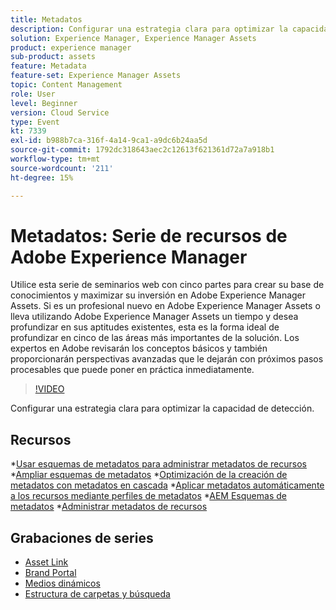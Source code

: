 ```yaml
---
title: Metadatos
description: Configurar una estrategia clara para optimizar la capacidad de detección
solution: Experience Manager, Experience Manager Assets
product: experience manager
sub-product: assets
feature: Metadata
feature-set: Experience Manager Assets
topic: Content Management
role: User
level: Beginner
version: Cloud Service
type: Event
kt: 7339
exl-id: b988b7ca-316f-4a14-9ca1-a9dc6b24aa5d
source-git-commit: 1792dc318643aec2c12613f621361d72a7a918b1
workflow-type: tm+mt
source-wordcount: '211'
ht-degree: 15%

---
```


# Metadatos: Serie de recursos de Adobe Experience Manager

Utilice esta serie de seminarios web con cinco partes para crear su base de conocimientos y maximizar su inversión en Adobe Experience Manager Assets. Si es un profesional nuevo en Adobe Experience Manager Assets o lleva utilizando Adobe Experience Manager Assets un tiempo y desea profundizar en sus aptitudes existentes, esta es la forma ideal de profundizar en cinco de las áreas más importantes de la solución. Los expertos en Adobe revisarán los conceptos básicos y también proporcionarán perspectivas avanzadas que le dejarán con próximos pasos procesables que puede poner en práctica inmediatamente.

>[!VIDEO](https://video.tv.adobe.com/v/332134/?quality=12&learn=on&hidetitle=true)

Configurar una estrategia clara para optimizar la capacidad de detección.

## Recursos

*[Usar esquemas de metadatos para administrar metadatos de recursos](https://experienceleague.adobe.com/docs/experience-manager-learn/assets/authoring/metadata.html)
*[Ampliar esquemas de metadatos](https://experienceleague.adobe.com/docs/experience-manager-learn/assets/configuring/metadata-schemas.html?lang=es)
*[Optimización de la creación de metadatos con metadatos en cascada](https://experienceleague.adobe.com/docs/experience-manager-learn/assets/metadata/cascade-metadata-feature-video-use.html?lang=es)
*[Aplicar metadatos automáticamente a los recursos mediante perfiles de metadatos](https://experienceleague.adobe.com/docs/experience-manager-learn/assets/configuring/metadata-profiles.html?lang=es)
*[AEM Esquemas de metadatos](https://experienceleague.adobe.com/docs/experience-manager-65/assets/administer/metadata-schemas.html?lang=en#administer)
*[Administrar metadatos de recursos](https://experienceleague.adobe.com/docs/experience-manager-65/assets/using/metadata.html?lang=en#RegisteringacustomnamespacewithinAEM)

## Grabaciones de series

* [Asset Link](asset-link.md)
* [Brand Portal](brand-portal.md)
* [Medios dinámicos](dynamic-media.md)
* [Estructura de carpetas y búsqueda](folder-structure-search.md)
